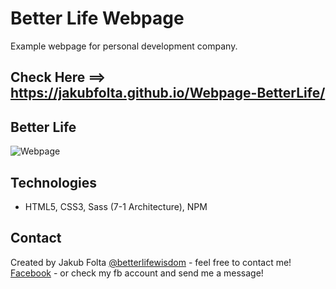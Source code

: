 # Better Life Webpage
Example webpage for personal development company. 

## Check Here ==> https://jakubfolta.github.io/Webpage-BetterLife/

## Better Life
![Webpage](./images/BetterLife.png)

## Technologies
* HTML5, CSS3, Sass (7-1 Architecture), NPM

## Contact
Created by Jakub Folta [@betterlifewisdom](https://www.betterlifewisdom.com/) - feel free to contact me!<br/>
[Facebook](https://www.facebook.com/jakub.folta.58) - or check my fb account and send me a message!
